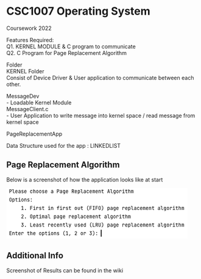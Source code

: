 # CSC1007 Operating System

Coursework 2022

Features Required:<br/>
Q1. KERNEL MODULE & C program to communicate<br/>
Q2. C Program for Page Replacement Algorithm<br/>

Folder
<br>KERNEL Folder
<br>Consist of Device Driver & User application to communicate between each other.

MessageDev
<br> - Loadable Kernel Module
<br> MessageClient.c
<br> - User Application to write message into kernel space / read message from kernel space

PageReplacementApp

Data Structure used for the app : LINKEDLIST

## Page Replacement Algorithm
Below is a screenshot of how the application looks like at start

![img.png](pagereplacement1.png)


## Additional Info

Screenshot of Results can be found in the wiki